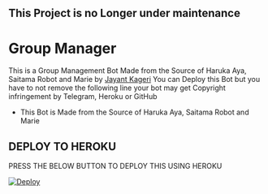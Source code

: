 ## This Project is no Longer under maintenance
# Group Manager
This is a Group Management Bot Made from the Source of Haruka Aya, Saitama Robot and Marie by [Jayant Kageri](https://t.me/jayantkageri)
You can Deploy this Bot but you have to not remove the following line your bot may get Copyright infringement by Telegram, Heroku or GitHub
- This Bot is Made from the Source of Haruka Aya, Saitama Robot and Marie

## DEPLOY TO HEROKU
PRESS THE BELOW BUTTON TO DEPLOY THIS USING HEROKU

[![Deploy](https://www.herokucdn.com/deploy/button.svg)](https://heroku.com/deploy?template=https://github.com/jayantkageri/GroupManager)

